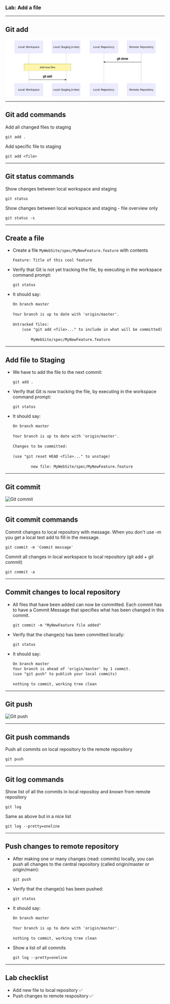 ### Lab: Add a file

<!-- .slide: class="is-lab" -->

---

## Git add

![Git add](../../img/git-commands/add.svg)

<!-- ``` mermaid
sequenceDiagram
    participant lw as Local: Workspace
    participant ls  as Local: Staging (index)
    participant lr as Local: Repository
    participant rr as Remote: Repository
    #Note over rr,lr: Create a copy of an remote repository
    rr->>lr: git clone
    #Note over lw,lr: Switch to another branch on local workspace
    #lr->>lw: git checkout
    Note over lw,ls: A new files
    lw->>ls: git add
    #Note over ls,lr: Persist changes in local repository
    #ls->>lr: git commit
    #Note over lr,rr: Persist changes in remote repository
    #lr->>rr: git push
    #Note over lr,rr: Update latest changes from remote repository
    #rr->>lr: git fetch
    #Note over lw,rr: Update latest changes from remote repository & Apply on local repository
    #rr->>lw: git pull
``` -->

---

## Git add commands

Add all changed files to staging
```
git add .
```

Add specific file to staging
```
git add <file>
```

---

## Git status commands

Show changes between local workspace and staging
```
git status
```

Show changes between local workspace and staging - file overview only
```
git status -s
```

---

## Create a file

- Create a file `MyWebSite/spec/MyNewFeature.feature` with contents
    ``` feature
    Feature: Title of this cool feature 
    ```

- Verify that Git is not yet tracking the file, by executing in the workspace command prompt: 

    ``` 
    git status
    ```

- It should say: 

    ```
    On branch master 

    Your branch is up to date with 'origin/master'. 

    Untracked files: 
        (use "git add <file>..." to include in what will be committed) 

            MyWebSite/spec/MyNewFeature.feature
    ```

---

## Add file to Staging

- We have to add the file to the next commit: 

    ```
    git add .
    ```

- Verify that Git is now tracking the file, by executing in the workspace command prompt: 

    ```
    git status
    ```

- It should say: 

    ```
    On branch master 

    Your branch is up to date with 'origin/master'. 

    Changes to be committed: 

    (use "git reset HEAD <file>..." to unstage) 

            new file: MyWebSite/spec/MyNewFeature.feature
    ```

---

## Git commit

![Git commit](../../img/git-commands/commit.svg)

<!-- ``` mermaid
sequenceDiagram
    participant lw as Local: Workspace
    participant ls  as Local: Staging (index)
    participant lr as Local: Repository
    participant rr as Remote: Repository
    #Note over rr,lr: Create a copy of an remote repository
    rr->>lr: git clone
    #Note over lw,lr: Switch to another branch on local workspace
    #lr->>lw: git checkout
    #Note over lw,ls: A new files
    lw->>ls: git add
    Note over ls,lr: Persist changes in local repository
    #ls->>lr: git commit
    #Note over lr,rr: Persist changes in remote repository
    #lr->>rr: git push
    #Note over lr,rr: Update latest changes from remote repository
    #rr->>lr: git fetch
    #Note over lw,rr: Update latest changes from remote repository & Apply on local repository
    #rr->>lw: git pull
``` -->

---

## Git commit commands

Commit changes to local repository with message. When you don't use -m you get a local text add to fill in the message.
```
git commit -m 'Commit message'
```

Commit all changes in local workspace to local repository (git add + git commit)
```
git commit -a 
```

---

## Commit changes to local repository

- All files that have been added can now be committed. Each commit has to have a Commit Message that specifies what has been changed in this commit. 

    ```
    git commit -m "MyNewFeature file added"
    ```

- Verify that the change(s) has been committed locally: 

    ```
    git status
    ```
 
- It should say: 

    ```
    On branch master
    Your branch is ahead of 'origin/master' by 1 commit.
    (use "git push" to publish your local commits)

    nothing to commit, working tree clean
    ```

---

## Git push

![Git push](../../img/git-commands/push.svg)

<!-- ``` mermaid
sequenceDiagram
    participant lw as Local: Workspace
    participant ls  as Local: Staging (index)
    participant lr as Local: Repository
    participant rr as Remote: Repository
    #Note over rr,lr: Create a copy of an remote repository
    rr->>lr: git clone
    #Note over lw,lr: Switch to another branch on local workspace
    #lr->>lw: git checkout
    #Note over lw,ls: A new files
    lw->>ls: git add
    #Note over ls,lr: Persist changes in local repository
    ls->>lr: git commit
    Note over lr,rr: Persist changes in remote repository
    lr->>rr: git push
    #Note over lr,rr: Update latest changes from remote repository
    #rr->>lr: git fetch
    #Note over lw,rr: Update latest changes from remote repository & Apply on local repository
    #rr->>lw: git pull
``` -->

---

## Git push commands

Push all commits on local repository to the remote repository
```
git push
```

---

## Git log commands

Show list of all the commits in local repositoy and *known* from remote repository
```
git log
```

Same as above but in a nice list
```
git log --pretty=oneline
```

---
## Push changes to remote repository

- After making one or many changes (read: commits) locally, you can push all changes to the central repository (called origin/master or origin/main): 

    ```
    git push 
    ```
 

- Verify that the change(s) has been pushed:

    ```
    git status
    ```

- It should say: 

    ```
    On branch master 

    Your branch is up to date with 'origin/master'. 

    nothing to commit, working tree clean
    ```

- Show a list of all commits
  
    ```
    git log --pretty=oneline
    ```

---

## Lab checklist

- Add new file to local repository ✅
- Push changes to remote respository ✅